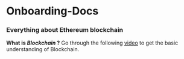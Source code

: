 # Onboarding-Docs
### Everything about Ethereum blockchain

**What is _Blockchain_ ?**
Go through the following [video](https://www.youtube.com/watch?v=SSo_EIwHSd4) to get the basic understanding of Blockchain.




